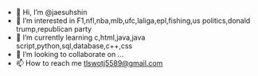 - 👋 Hi, I’m @jaesuhshin
- 👀 I’m interested in F1,nfl,nba,mlb,ufc,laliga,epl,fishing,us politics,donald trump,republican party
- 🌱 I’m currently learning c,html,java,java script,python,sql,database,c++,css
- 💞️ I’m looking to collaborate on ...
- 📫 How to reach me tlswotj5589@gmail.com

<!---
jaesuhshin/jaesuhshin is a ✨ special ✨ repository because its `README.md` (this file) appears on your GitHub profile.
You can click the Preview link to take a look at your changes.
--->
